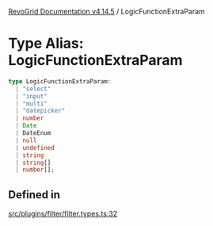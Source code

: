 [RevoGrid Documentation v4.14.5](README.md) / LogicFunctionExtraParam

# Type Alias: LogicFunctionExtraParam

```ts
type LogicFunctionExtraParam: 
  | "select"
  | "input"
  | "multi"
  | "datepicker"
  | number
  | Date
  | DateEnum
  | null
  | undefined
  | string
  | string[]
  | number[];
```

## Defined in

[src/plugins/filter/filter.types.ts:32](https://github.com/revolist/revogrid/blob/395fb64310e6654557393205ff295dbb2f4142c5/src/plugins/filter/filter.types.ts#L32)
